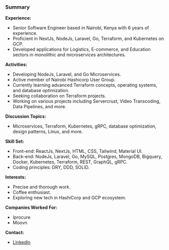 ### Summary

**Experience:**  
- Senior Software Engineer based in Nairobi, Kenya with 6 years of experience.
- Proficient in NextJs, NodeJs, Laravel, Go, Terraform, and Kubernetes on GCP.
- Developed applications for Logistics, E-commerce, and Education sectors in monolithic and microservices architectures.

**Activities:**
- Developing NodeJs, Laravel, and Go Microservices.
- Active member of Nairobi Hashicorp User Group.
- Currently learning advanced Terraform concepts, operating systems, and database optimization.
- Seeking collaboration on Terraform projects.
- Working on various projects including Servercrust, Video Transcoding, Data Pipelines, and more.

**Discussion Topics:**  
- Microservices, Terraform, Kubernetes, gRPC, database optimization, design patterns, Linux, and more.

**Skill Set:**  
- Front-end: ReactJs, NextJs, HTML, CSS, Tailwind, Material UI.
- Back-end: NodeJs, Laravel, Go, MySQL, Postgres, MongoDB, Bigquery, Docker, Kubernetes, Terraform, REST, GraphQL, gRPC.
- Coding principles: DRY, DDD, SOLID.

**Interests:**  
- Precise and thorough work.
- Coffee enthusiast.
- Exploring new tech in HashiCorp and GCP ecosystem.

**Companies Worked For:**
- Iprocure
- Moovn

**Contact:**  
- [LinkedIn](https://www.linkedin.com/in/basil-ndonga/)
